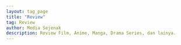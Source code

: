 ```yaml
---
layout: tag_page
title: "Review"
tag: Review
author: Media Sejenak
description: Review Film, Anime, Manga, Drama Series, dan lainya.
---
```

